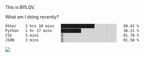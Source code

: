 This is BI1LQV.

What am I doing recently?

<!--START_SECTION:waka-->

```txt
Other    2 hrs 10 mins   ███████████████░░░░░░░░░░   60.42 %
Python   1 hr 17 mins    █████████░░░░░░░░░░░░░░░░   36.21 %
CSV      3 mins          ▒░░░░░░░░░░░░░░░░░░░░░░░░   01.78 %
JSON     3 mins          ▒░░░░░░░░░░░░░░░░░░░░░░░░   01.58 %
```

<!--END_SECTION:waka-->

<img src="https://github-readme-stats.vercel.app/api?username=bi1lqv&show_icons=true&count_private=true">
